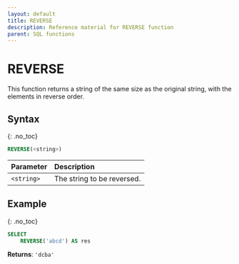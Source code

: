 ```yaml
---
layout: default
title: REVERSE
description: Reference material for REVERSE function
parent: SQL functions
---
```


# REVERSE

This function returns a string of the same size as the original string, with the elements in reverse order.

## Syntax
{: .no_toc}

```sql
REVERSE(<string>)
```

| Parameter  | Description                |
| :---------- | :-------------------------- |
| `<string>` | The string to be reversed. |

## Example
{: .no_toc}

```sql
SELECT
	REVERSE('abcd') AS res
```

**Returns**: `'dcba'`
